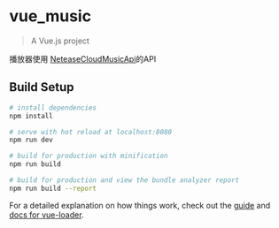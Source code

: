# vue_music

> A Vue.js project

播放器使用 [NeteaseCloudMusicApi](https://binaryify.github.io/NeteaseCloudMusicApi/#/)的API

## Build Setup

``` bash
# install dependencies
npm install

# serve with hot reload at localhost:8080
npm run dev

# build for production with minification
npm run build

# build for production and view the bundle analyzer report
npm run build --report
```

For a detailed explanation on how things work, check out the [guide](http://vuejs-templates.github.io/webpack/) and [docs for vue-loader](http://vuejs.github.io/vue-loader).

